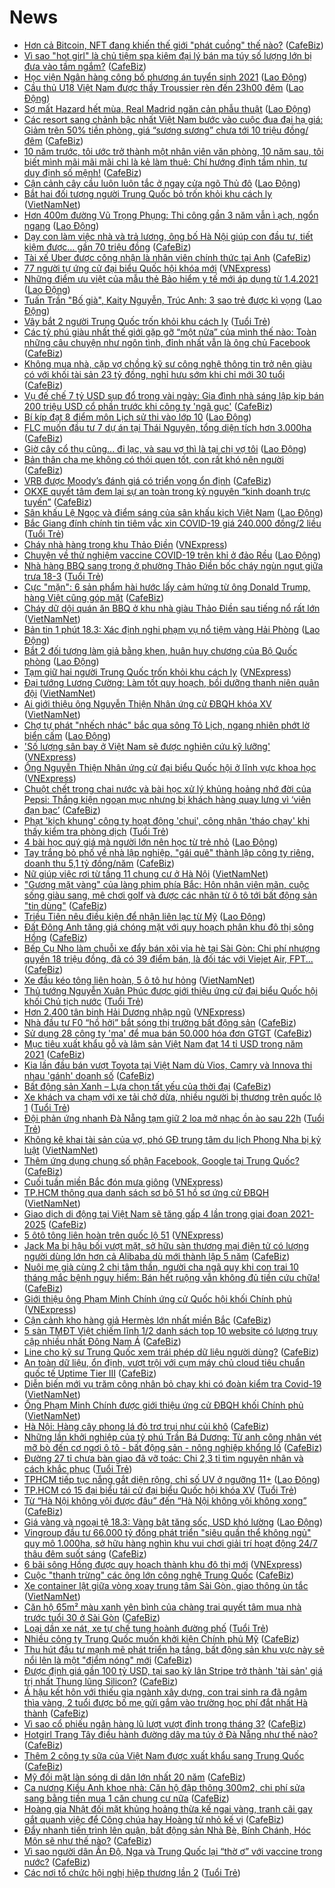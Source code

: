 # News

- [Hơn cả Bitcoin, NFT đang khiến thế giới "phát cuồng" thế nào?](https://cafebiz.vn/hon-ca-bitcoin-nft-dang-khien-the-gioi-phat-cuong-the-nao-20210318135520217.chn) ([CafeBiz](https://cafebiz.vn))
- [Vì sao "hot girl" là chủ tiệm spa kiêm đại lý bán ma túy số lượng lớn bị đưa vào tầm ngắm?](https://cafebiz.vn/vi-sao-hot-girl-la-chu-tiem-spa-kiem-dai-ly-ban-ma-tuy-so-luong-lon-bi-dua-vao-tam-ngam-20210318143100045.chn) ([CafeBiz](https://cafebiz.vn))
- [Học viện Ngân hàng công bố phương án tuyển sinh 2021](https://laodong.vn/giao-duc/hoc-vien-ngan-hang-cong-bo-phuong-an-tuyen-sinh-2021-890403.ldo) ([Lao Động](https://laodong.vn))
- [Cầu thủ U18 Việt Nam được thầy Troussier rèn đến 23h00 đêm](https://laodong.vn/bong-da/cau-thu-u18-viet-nam-duoc-thay-troussier-ren-den-23h00-dem-890368.ldo) ([Lao Động](https://laodong.vn))
- [Sợ mất Hazard hết mùa, Real Madrid ngăn cản phẫu thuật](https://laodong.vn/bong-da-quoc-te/so-mat-hazard-het-mua-real-madrid-ngan-can-phau-thuat-890382.ldo) ([Lao Động](https://laodong.vn))
- [Các resort sang chảnh bậc nhất Việt Nam bước vào cuộc đua đại hạ giá: Giảm trên 50% tiền phòng, giá “sương sương” chưa tới 10 triệu đồng/đêm](https://cafebiz.vn/cac-resort-sang-chanh-bac-nhat-viet-nam-buoc-vao-cuoc-dua-dai-ha-gia-giam-tren-50-tien-phong-gia-suong-suong-chua-toi-10-trieu-dong-dem-20210318112411392.chn) ([CafeBiz](https://cafebiz.vn))
- [10 năm trước, tôi ước trở thành một nhân viên văn phòng, 10 năm sau, tôi biết mình mãi mãi mãi chỉ là kẻ làm thuê: Chí hướng định tầm nhìn, tư duy định số mệnh!](https://cafebiz.vn/10-nam-truoc-toi-uoc-tro-thanh-mot-nhan-vien-van-phong-10-nam-sau-toi-biet-minh-mai-mai-mai-chi-la-ke-lam-thue-chi-huong-dinh-tam-nhin-tu-duy-dinh-so-menh-20210318134008424.chn) ([CafeBiz](https://cafebiz.vn))
- [Cận cảnh cây cầu luôn luôn tắc ở ngay cửa ngõ Thủ đô](https://laodong.vn/photo/can-canh-cay-cau-luon-luon-tac-o-ngay-cua-ngo-thu-do-890341.ldo) ([Lao Động](https://laodong.vn))
- [Bắt hai đối tượng người Trung Quốc bỏ trốn khỏi khu cách ly](http://vietnamnet.vn/vn/thoi-su/bat-hai-doi-tuong-nguoi-trung-quoc-bo-tron-khoi-khu-cach-ly-720561.html) ([VietNamNet](https://vietnamnet.vn))
- [Hơn 400m đường Vũ Trọng Phụng: Thi công gần 3 năm vẫn ì ạch, ngổn ngang](https://laodong.vn/photo/hon-400m-duong-vu-trong-phung-thi-cong-gan-3-nam-van-i-ach-ngon-ngang-890374.ldo) ([Lao Động](https://laodong.vn))
- [Dạy con làm việc nhà và trả lương, ông bố Hà Nội giúp con đầu tư, tiết kiệm được… gần 70 triệu đồng](https://cafebiz.vn/day-con-lam-viec-nha-va-tra-luong-ong-bo-ha-noi-giup-con-dau-tu-tiet-kiem-duoc-gan-70-trieu-dong-20210318140643276.chn) ([CafeBiz](https://cafebiz.vn))
- [Tài xế Uber được công nhận là nhân viên chính thức tại Anh](https://cafebiz.vn/tai-xe-uber-duoc-cong-nhan-la-nhan-vien-chinh-thuc-tai-anh-20210318135654264.chn) ([CafeBiz](https://cafebiz.vn))
- [77 người tự ứng cử đại biểu Quốc hội khóa mới](https://vnexpress.net/77-nguoi-tu-ung-cu-dai-bieu-quoc-hoi-khoa-moi-4250346.html) ([VNExpress](https://vnexpress.net))
- [Những điểm ưu việt của mẫu thẻ Bảo hiểm y tế mới áp dụng từ 1.4.2021](https://laodong.vn/infographic/nhung-diem-uu-viet-cua-mau-the-bao-hiem-y-te-moi-ap-dung-tu-142021-890345.ldo) ([Lao Động](https://laodong.vn))
- [Tuấn Trần &quot;Bố già&quot;, Kaity Nguyễn, Trúc Anh: 3 sao trẻ được kì vọng](https://laodong.vn/photo/tuan-tran-bo-gia-kaity-nguyen-truc-anh-3-sao-tre-duoc-ki-vong-890096.ldo) ([Lao Động](https://laodong.vn))
- [Vây bắt 2 người Trung Quốc trốn khỏi khu cách ly](https://tuoitre.vn/vay-bat-2-nguoi-trung-quoc-tron-khoi-khu-cach-ly-20210318124524371.htm) ([Tuổi Trẻ](https://tuoitre.vn))
- [Các tỷ phú giàu nhất thế giới gặp gỡ “một nửa” của mình thế nào: Toàn những câu chuyện như ngôn tình, đỉnh nhất vẫn là ông chủ Facebook](https://cafebiz.vn/cac-ty-phu-giau-nhat-the-gioi-gap-go-mot-nua-cua-minh-the-nao-toan-nhung-cau-chuyen-nhu-ngon-tinh-dinh-nhat-van-la-ong-chu-facebook-20210318135718304.chn) ([CafeBiz](https://cafebiz.vn))
- [Không mua nhà, cặp vợ chồng kỹ sư công nghệ thông tin trở nên giàu có với khối tài sản 23 tỷ đồng, nghỉ hưu sớm khi chỉ mới 30 tuổi](https://cafebiz.vn/khong-mua-nha-cap-vo-chong-ky-su-cong-nghe-thong-tin-tro-nen-giau-co-voi-khoi-tai-san-23-ty-dong-nghi-huu-som-khi-chi-moi-30-tuoi-20210318135434301.chn) ([CafeBiz](https://cafebiz.vn))
- [Vụ đế chế 7 tỷ USD sụp đổ trong vài ngày: Gia đình nhà sáng lập kịp bán 200 triệu USD cổ phần trước khi công ty 'ngã gục'](https://cafebiz.vn/vu-de-che-7-ty-usd-sup-do-trong-vai-ngay-gia-dinh-nha-sang-lap-kip-ban-200-trieu-usd-co-phan-truoc-khi-cong-ty-nga-guc-20210318134045626.chn) ([CafeBiz](https://cafebiz.vn))
- [Bí kíp đạt 8 điểm môn Lịch sử thi vào lớp 10](https://laodong.vn/video/bi-kip-dat-8-diem-mon-lich-su-thi-vao-lop-10-890187.ldo) ([Lao Động](https://laodong.vn))
- [FLC muốn đầu tư 7 dự án tại Thái Nguyên, tổng diện tích hơn 3.000ha](https://cafebiz.vn/flc-muon-dau-tu-7-du-an-tai-thai-nguyen-tong-dien-tich-hon-3000ha-20210318134034253.chn) ([CafeBiz](https://cafebiz.vn))
- [Giờ cây cổ thụ cũng... đi lạc, và sau vợ thì là tại chị vợ tôi](https://laodong.vn/su-kien-binh-luan/gio-cay-co-thu-cung-di-lac-va-sau-vo-thi-la-tai-chi-vo-toi-890340.ldo) ([Lao Động](https://laodong.vn))
- [Bản thân cha mẹ không có thói quen tốt, con rất khó nên người](https://cafebiz.vn/ban-than-cha-me-khong-co-thoi-quen-tot-con-rat-kho-nen-nguoi-20210318123727608.chn) ([CafeBiz](https://cafebiz.vn))
- [VRB được Moody’s đánh giá có triển vọng ổn định](https://cafebiz.vn/vrb-duoc-moodys-danh-gia-co-trien-vong-on-dinh-20210318120353693.chn) ([CafeBiz](https://cafebiz.vn))
- [OKXE quyết tâm đem lại sự an toàn trong kỷ nguyên “kinh doanh trực tuyến”](https://cafebiz.vn/okxe-quyet-tam-dem-lai-su-an-toan-trong-ky-nguyen-kinh-doanh-truc-tuyen-20210318100347435.chn) ([CafeBiz](https://cafebiz.vn))
- [Sân khấu Lệ Ngọc và điểm sáng của sân khấu kịch Việt Nam](https://laodong.vn/van-hoa-giai-tri/san-khau-le-ngoc-va-diem-sang-cua-san-khau-kich-viet-nam-890179.ldo) ([Lao Động](https://laodong.vn))
- [Bắc Giang đính chính tin tiêm vắc xin COVID-19 giá 240.000 đồng/2 liều](https://tuoitre.vn/bac-giang-dinh-chinh-tin-tiem-vac-xin-covid-19-gia-240-000-dong-2-lieu-20210318123457221.htm) ([Tuổi Trẻ](https://tuoitre.vn))
- [Cháy nhà hàng trong khu Thảo Điền](https://vnexpress.net/chay-nha-hang-trong-khu-thao-dien-4250365.html) ([VNExpress](https://vnexpress.net))
- [Chuyện về thử nghiệm vaccine COVID-19 trên khỉ ở đảo Rều](https://laodong.vn/xa-hoi/chuyen-ve-thu-nghiem-vaccine-covid-19-tren-khi-o-dao-reu-890276.ldo) ([Lao Động](https://laodong.vn))
- [Nhà hàng BBQ sang trọng ở phường Thảo Điền bốc cháy ngùn ngụt giữa trưa 18-3](https://tuoitre.vn/nha-hang-bbq-sang-trong-o-phuong-thao-dien-boc-chay-ngun-ngut-giua-trua-18-3-20210318121744195.htm) ([Tuổi Trẻ](https://tuoitre.vn))
- [Cực "mặn": 6 sản phẩm hài hước lấy cảm hứng từ ông Donald Trump, hàng Việt cũng góp mặt](https://cafebiz.vn/cuc-man-6-san-pham-hai-huoc-lay-cam-hung-tu-ong-donald-trump-hang-viet-cung-gop-mat-20210318113323545.chn) ([CafeBiz](https://cafebiz.vn))
- [Cháy dữ dội quán ăn BBQ ở khu nhà giàu Thảo Điền sau tiếng nổ rất lớn](http://vietnamnet.vn/vn/thoi-su/chay-du-doi-quan-an-bbq-o-khu-nha-giau-thao-dien-sau-tieng-no-rat-lon-720554.html) ([VietNamNet](https://vietnamnet.vn))
- [Bản tin 1 phút 18.3: Xác định nghi phạm vụ nổ tiệm vàng Hải Phòng](https://laodong.vn/video-thoi-su/ban-tin-1-phut-183-xac-dinh-nghi-pham-vu-no-tiem-vang-hai-phong-890315.ldo) ([Lao Động](https://laodong.vn))
- [Bắt 2 đối tượng làm giả bằng khen, huân huy chương của Bộ Quốc phòng](https://laodong.vn/phap-luat/bat-2-doi-tuong-lam-gia-bang-khen-huan-huy-chuong-cua-bo-quoc-phong-890359.ldo) ([Lao Động](https://laodong.vn))
- [Tạm giữ hai người Trung Quốc trốn khỏi khu cách ly](https://vnexpress.net/tam-giu-hai-nguoi-trung-quoc-tron-khoi-khu-cach-ly-4250305.html) ([VNExpress](https://vnexpress.net))
- [Đại tướng Lương Cường: Làm tốt quy hoạch, bồi dưỡng thanh niên quân đội](http://vietnamnet.vn/vn/thoi-su/chinh-tri/dai-tuong-luong-cuong-lam-tot-quy-hoach-boi-duong-thanh-nien-quan-doi-720530.html) ([VietNamNet](https://vietnamnet.vn))
- [Ai giới thiệu ông Nguyễn Thiện Nhân ứng cử ĐBQH khóa XV](http://vietnamnet.vn/vn/thoi-su/ai-gioi-thieu-ong-nguyen-thien-nhan-ung-cu-dbqh-khoa-xv-720525.html) ([VietNamNet](https://vietnamnet.vn))
- [Chợ tự phát &quot;nhếch nhác&quot; bắc qua sông Tô Lịch, ngang nhiên phớt lờ biển cấm](https://laodong.vn/photo/cho-tu-phat-nhech-nhac-bac-qua-song-to-lich-ngang-nhien-phot-lo-bien-cam-890316.ldo) ([Lao Động](https://laodong.vn))
- ['Số lượng sân bay ở Việt Nam sẽ được nghiên cứu kỹ lưỡng'](https://vnexpress.net/so-luong-san-bay-o-viet-nam-se-duoc-nghien-cuu-ky-luong-4249929.html) ([VNExpress](https://vnexpress.net))
- [Ông Nguyễn Thiện Nhân ứng cử đại biểu Quốc hội ở lĩnh vực khoa học](https://vnexpress.net/ong-nguyen-thien-nhan-ung-cu-dai-bieu-quoc-hoi-o-linh-vuc-khoa-hoc-4250321.html) ([VNExpress](https://vnexpress.net))
- [Chuột chết trong chai nước và bài học xử lý khủng hoảng nhớ đời của Pepsi: Thắng kiện ngoạn mục nhưng bị khách hàng quay lưng vì ‘viên đạn bạc’](https://cafebiz.vn/chuot-chet-trong-chai-nuoc-va-bai-hoc-xu-ly-khung-hoang-nho-doi-cua-pepsi-thang-kien-ngoan-muc-nhung-bi-khach-hang-quay-lung-vi-vien-dan-bac-20210318113951489.chn) ([CafeBiz](https://cafebiz.vn))
- [Phạt 'kịch khung' công ty hoạt động 'chui', công nhân 'tháo chạy' khi thấy kiểm tra phòng dịch](https://tuoitre.vn/phat-kich-khung-cong-ty-hoat-dong-chui-cong-nhan-thao-chay-khi-thay-kiem-tra-phong-dich-20210318110804654.htm) ([Tuổi Trẻ](https://tuoitre.vn))
- [4 bài học quý giá mà người lớn nên học từ trẻ nhỏ](https://laodong.vn/chuyen-nha-minh/4-bai-hoc-quy-gia-ma-nguoi-lon-nen-hoc-tu-tre-nho-890013.ldo) ([Lao Động](https://laodong.vn))
- [Tay trắng bỏ phố về nhà lập nghiệp, "gái quê" thành lập công ty riêng, doanh thu 5,1 tỷ đồng/năm](https://cafebiz.vn/tay-trang-bo-pho-ve-nha-lap-nghiep-gai-que-thanh-lap-cong-ty-rieng-doanh-thu-51-ty-dong-nam-2021031811310527.chn) ([CafeBiz](https://cafebiz.vn))
- [Nữ giúp việc rơi từ tầng 11 chung cư ở Hà Nội](http://vietnamnet.vn/vn/thoi-su/nu-giup-viec-roi-tu-tang-11-chung-cu-o-ha-noi-720536.html) ([VietNamNet](https://vietnamnet.vn))
- ["Gương mặt vàng" của làng phim phía Bắc: Hôn nhân viên mãn, cuộc sống giàu sang, mê chơi golf và được các nhãn từ ô tô tới bất động sản "tin dùng"](https://cafebiz.vn/guong-mat-vang-cua-lang-phim-phia-bac-hon-nhan-vien-man-cuoc-song-giau-sang-me-choi-golf-va-duoc-cac-nhan-tu-o-to-toi-bat-dong-san-tin-dung-20210318113026312.chn) ([CafeBiz](https://cafebiz.vn))
- [Triều Tiên nêu điều kiện để nhận liên lạc từ Mỹ](https://laodong.vn/the-gioi/trieu-tien-neu-dieu-kien-de-nhan-lien-lac-tu-my-890264.ldo) ([Lao Động](https://laodong.vn))
- [Đất Đông Anh tăng giá chóng mặt với quy hoạch phân khu đô thị sông Hồng](https://cafebiz.vn/dat-dong-anh-tang-gia-chong-mat-voi-quy-hoach-phan-khu-do-thi-song-hong-2021031811261558.chn) ([CafeBiz](https://cafebiz.vn))
- [Bếp Cụ Nho làm chuỗi xe đẩy bán xôi vỉa hè tại Sài Gòn: Chi phí nhượng quyền 18 triệu đồng, đã có 39 điểm bán, là đối tác với Viejet Air, FPT...](https://cafebiz.vn/bep-cu-nho-lam-chuoi-xe-day-ban-xoi-via-he-tai-sai-gon-chi-phi-nhuong-quyen-18-trieu-dong-da-co-39-diem-ban-la-doi-tac-voi-viejet-air-fpt-20210318104935138.chn) ([CafeBiz](https://cafebiz.vn))
- [Xe đầu kéo tông liên hoàn, 5 ô tô hư hỏng](http://vietnamnet.vn/vn/thoi-su/an-toan-giao-thong/xe-dau-keo-tong-lien-hoan-5-o-to-hu-hong-720532.html) ([VietNamNet](https://vietnamnet.vn))
- [Thủ tướng Nguyễn Xuân Phúc được giới thiệu ứng cử đại biểu Quốc hội khối Chủ tịch nước](https://tuoitre.vn/thu-tuong-nguyen-xuan-phuc-duoc-gioi-thieu-ung-cu-dai-bieu-quoc-hoi-khoi-chu-tich-nuoc-20210318104734264.htm) ([Tuổi Trẻ](https://tuoitre.vn))
- [Hơn 2.400 tân binh Hải Dương nhập ngũ](https://vnexpress.net/hon-2-400-tan-binh-hai-duong-nhap-ngu-4250167.html) ([VNExpress](https://vnexpress.net))
- [Nhà đầu tư F0 “hồ hởi” bắt sóng thị trường bất động sản](https://cafebiz.vn/nha-dau-tu-f0-ho-hoi-bat-song-thi-truong-bat-dong-san-20210318110741106.chn) ([CafeBiz](https://cafebiz.vn))
- [Sử dụng 28 công ty 'ma' để mua bán 50.000 hóa đơn GTGT](https://cafebiz.vn/su-dung-28-cong-ty-ma-de-mua-ban-50000-hoa-don-gtgt-20210318110339574.chn) ([CafeBiz](https://cafebiz.vn))
- [Mục tiêu xuất khẩu gỗ và lâm sản Việt Nam đạt 14 tỉ USD trong năm 2021](https://cafebiz.vn/muc-tieu-xuat-khau-go-va-lam-san-viet-nam-dat-14-ti-usd-trong-nam-2021-2021031720235492.chn) ([CafeBiz](https://cafebiz.vn))
- [Kia lần đầu bán vượt Toyota tại Việt Nam dù Vios, Camry và Innova thi nhau 'gánh' doanh số](https://cafebiz.vn/kia-lan-dau-ban-vuot-toyota-tai-viet-nam-du-vios-camry-va-innova-thi-nhau-ganh-doanh-so-20210318085132969.chn) ([CafeBiz](https://cafebiz.vn))
- [Bất động sản Xanh – Lựa chọn tất yếu của thời đại](https://cafebiz.vn/bat-dong-san-xanh-lua-chon-tat-yeu-cua-thoi-dai-20210317163804633.chn) ([CafeBiz](https://cafebiz.vn))
- [Xe khách va chạm với xe tải chở dừa, nhiều người bị thương trên quốc lộ 1](https://tuoitre.vn/xe-khach-va-cham-xe-voi-tai-cho-dua-nhieu-nguoi-bi-thuong-tren-quoc-lo-1-20210318102529531.htm) ([Tuổi Trẻ](https://tuoitre.vn))
- [Đội phản ứng nhanh Đà Nẵng tạm giữ 2 loa mở nhạc ồn ào sau 22h](https://tuoitre.vn/doi-phan-ung-nhanh-da-nang-tam-giu-2-loa-mo-nhac-on-ao-sau-22h-20210318101729597.htm) ([Tuổi Trẻ](https://tuoitre.vn))
- [Không kê khai tài sản của vợ, phó GĐ trung tâm du lịch Phong Nha bị kỷ luật](http://vietnamnet.vn/vn/thoi-su/chong-tham-nhung/khong-ke-khai-tai-san-cua-vo-pho-gd-trung-tam-du-lich-phong-nha-bi-ky-luat-720467.html) ([VietNamNet](https://vietnamnet.vn))
- [Thêm ứng dụng chung số phận Facebook, Google tại Trung Quốc?](https://cafebiz.vn/them-ung-dung-chung-so-phan-facebook-google-tai-trung-quoc-20210318084110965.chn) ([CafeBiz](https://cafebiz.vn))
- [Cuối tuần miền Bắc đón mưa giông](https://vnexpress.net/cuoi-tuan-mien-bac-don-mua-giong-4250152.html) ([VNExpress](https://vnexpress.net))
- [TP.HCM thông qua danh sách sơ bộ 51 hồ sơ ứng cử ĐBQH](http://vietnamnet.vn/vn/thoi-su/quoc-hoi/tp-hcm-thong-qua-danh-sach-so-bo-51-ho-so-ung-cu-dbqh-720473.html) ([VietNamNet](https://vietnamnet.vn))
- [Giao dịch di động tại Việt Nam sẽ tăng gấp 4 lần trong giai đoạn 2021-2025](https://cafebiz.vn/giao-dich-di-dong-tai-viet-nam-se-tang-gap-4-lan-trong-giai-doan-2021-2025-20210317183304459.chn) ([CafeBiz](https://cafebiz.vn))
- [5 ôtô tông liên hoàn trên quốc lộ 51](https://vnexpress.net/5-oto-tong-lien-hoan-tren-quoc-lo-51-4250205.html) ([VNExpress](https://vnexpress.net))
- [Jack Ma bị hậu bối vượt mặt, sở hữu sàn thương mại điện tử có lượng người dùng lớn hơn cả Alibaba dù mới thành lập 5 năm](https://cafebiz.vn/jack-ma-bi-hau-boi-vuot-mat-so-huu-san-thuong-mai-dien-tu-co-luong-nguoi-dung-lon-hon-ca-alibaba-du-moi-thanh-lap-5-nam-20210318101550219.chn) ([CafeBiz](https://cafebiz.vn))
- [Nuôi mẹ già cùng 2 chị tâm thần, người cha ngã quỵ khi con trai 10 tháng mắc bệnh nguy hiểm: Bán hết ruộng vẫn không đủ tiền cứu chữa!](https://cafebiz.vn/nuoi-me-gia-cung-2-chi-tam-than-nguoi-cha-nga-quy-khi-con-trai-10-thang-mac-benh-nguy-hiem-ban-het-ruong-van-khong-du-tien-cuu-chua-2021031810141606.chn) ([CafeBiz](https://cafebiz.vn))
- [Giới thiệu ông Phạm Minh Chính ứng cử Quốc hội khối Chính phủ](https://vnexpress.net/gioi-thieu-ong-pham-minh-chinh-ung-cu-quoc-hoi-khoi-chinh-phu-4250202.html) ([VNExpress](https://vnexpress.net))
- [Cận cảnh kho hàng giả Hermès lớn nhất miền Bắc](https://cafebiz.vn/can-canh-kho-hang-gia-hermes-lon-nhat-mien-bac-20210318100956978.chn) ([CafeBiz](https://cafebiz.vn))
- [5 sàn TMĐT Việt chiếm lĩnh 1/2 danh sách top 10 website có lượng truy cập nhiều nhất Đông Nam Á](https://cafebiz.vn/tmdt-viet-nam-bung-no-manh-me-5-10-san-noi-dia-lot-top-website-co-luong-truy-cap-nhieu-nhat-dong-nam-a-20210317145553243.chn) ([CafeBiz](https://cafebiz.vn))
- [Line cho kỹ sư Trung Quốc xem trái phép dữ liệu người dùng?](https://cafebiz.vn/line-cho-ky-su-trung-quoc-xem-trai-phep-du-lieu-nguoi-dung-20210318083921529.chn) ([CafeBiz](https://cafebiz.vn))
- [An toàn dữ liệu, ổn định, vượt trội với cụm máy chủ cloud tiêu chuẩn quốc tế Uptime Tier III](https://cafebiz.vn/an-toan-du-lieu-on-dinh-vuot-troi-voi-cum-may-chu-cloud-tieu-chuan-quoc-te-uptime-tier-iii-2021031710134659.chn) ([CafeBiz](https://cafebiz.vn))
- [Diễn biến mới vụ trăm công nhân bỏ chạy khi có đoàn kiểm tra Covid-19](http://vietnamnet.vn/vn/thoi-su/dien-bien-moi-vu-tram-cong-nhan-bo-chay-khi-co-doan-kiem-tra-covid-19-720451.html) ([VietNamNet](https://vietnamnet.vn))
- [Ông Phạm Minh Chính được giới thiệu ứng cử ĐBQH khối Chính phủ](http://vietnamnet.vn/vn/thoi-su/quoc-hoi/ong-pham-minh-chinh-duoc-gioi-thieu-ung-cu-dbqh-khoi-chinh-phu-720411.html) ([VietNamNet](https://vietnamnet.vn))
- [Hà Nội: Hàng cây phong lá đỏ trơ trụi như củi khô](https://cafebiz.vn/ha-noi-hang-cay-phong-la-do-tro-trui-nhu-cui-kho-20210318095407333.chn) ([CafeBiz](https://cafebiz.vn))
- [Những lần khởi nghiệp của tỷ phú Trần Bá Dương: Từ anh công nhân vét mỡ bò đến cơ ngơi ô tô - bất động sản - nông nghiệp khổng lồ](https://cafebiz.vn/ty-phu-tran-ba-duong-va-hanh-trinh-tu-mot-cong-nhan-vet-mo-bo-den-co-ngoi-o-to-bat-dong-san-nong-nghiep-khong-lo-20210315091311587.chn) ([CafeBiz](https://cafebiz.vn))
- [Đường 27 tỉ chưa bàn giao đã vỡ toác: Chi 2,3 tỉ tìm nguyên nhân và cách khắc phục](https://tuoitre.vn/duong-27-ti-chua-ban-giao-da-vo-toac-chi-2-3-ti-tim-nguyen-nhan-va-cach-khac-phuc-20210318084229007.htm) ([Tuổi Trẻ](https://tuoitre.vn))
- [TPHCM tiếp tục nắng gắt diện rộng, chỉ số UV ở ngưỡng 11+](https://laodong.vn/moi-truong/tphcm-tiep-tuc-nang-gat-dien-rong-chi-so-uv-o-nguong-11-890259.ldo) ([Lao Động](https://laodong.vn))
- [TP.HCM có 15 đại biểu tái cử đại biểu Quốc hội khóa XV](https://tuoitre.vn/tp-hcm-co-15-dai-bieu-tai-cu-dai-bieu-quoc-hoi-khoa-xv-20210318092329307.htm) ([Tuổi Trẻ](https://tuoitre.vn))
- [Từ “Hà Nội không vội được đâu” đến “Hà Nội không vội không xong”](https://cafebiz.vn/tu-ha-noi-khong-voi-duoc-dau-den-ha-noi-khong-voi-khong-xong-2021031809441902.chn) ([CafeBiz](https://cafebiz.vn))
- [Giá vàng và ngoại tệ 18.3: Vàng bật tăng sốc, USD khó lường](https://laodong.vn/video-thoi-su/gia-vang-va-ngoai-te-183-vang-bat-tang-soc-usd-kho-luong-890268.ldo) ([Lao Động](https://laodong.vn))
- [Vingroup đầu tư 66.000 tỷ đồng phát triển "siêu quần thể không ngủ" quy mô 1.000ha, sở hữu hàng nghìn khu vui chơi giải trí hoạt động 24/7 thâu đêm suốt sáng](https://cafebiz.vn/vingroup-dau-tu-66000-ty-dong-phat-trien-sieu-quan-the-khong-ngu-quy-mo-1000ha-so-huu-hang-nghin-khu-vui-choi-giai-tri-hoat-dong-24-7-thau-dem-suot-sang-20210318091047068.chn) ([CafeBiz](https://cafebiz.vn))
- [6 bãi sông Hồng được quy hoạch thành khu đô thị mới](https://vnexpress.net/6-bai-song-hong-duoc-quy-hoach-thanh-khu-do-thi-moi-4250038.html) ([VNExpress](https://vnexpress.net))
- [Cuộc "thanh trừng" các ông lớn công nghệ Trung Quốc](https://cafebiz.vn/cuoc-thanh-trung-cac-ong-lon-cong-nghe-trung-quoc-20210318084530424.chn) ([CafeBiz](https://cafebiz.vn))
- [Xe container lật giữa vòng xoay trung tâm Sài Gòn, giao thông ùn tắc](http://vietnamnet.vn/vn/thoi-su/an-toan-giao-thong/xe-container-lat-giua-vong-xoay-trung-tam-sai-gon-giao-thong-un-tac-720453.html) ([VietNamNet](https://vietnamnet.vn))
- [Căn hộ 65m² màu xanh yên bình của chàng trai quyết tâm mua nhà trước tuổi 30 ở Sài Gòn](https://cafebiz.vn/can-ho-65m-mau-xanh-yen-binh-cua-chang-trai-quyet-tam-mua-nha-truoc-tuoi-30-o-sai-gon-20210318092130019.chn) ([CafeBiz](https://cafebiz.vn))
- [Loại dần xe nát, xe tự chế tung hoành đường phố](https://tuoitre.vn/loai-dan-xe-nat-xe-tu-che-tung-hoanh-duong-pho-20210317192552878.htm) ([Tuổi Trẻ](https://tuoitre.vn))
- [Nhiều công ty Trung Quốc muốn khởi kiện Chính phủ Mỹ](https://cafebiz.vn/nhieu-cong-ty-trung-quoc-muon-khoi-kien-chinh-phu-my-20210318084707862.chn) ([CafeBiz](https://cafebiz.vn))
- [Thu hút đầu tư mạnh mẽ phát triển hạ tầng, bất động sản khu vực này sẽ nổi lên là một "điểm nóng" mới](https://cafebiz.vn/thu-hut-dau-tu-manh-me-phat-trien-ha-tang-bat-dong-san-khu-vuc-nay-se-noi-len-la-mot-diem-nong-moi-20210318085302405.chn) ([CafeBiz](https://cafebiz.vn))
- [Được định giá gần 100 tỷ USD, tại sao kỳ lân Stripe trở thành 'tài sản' giá trị nhất Thung lũng Silicon?](https://cafebiz.vn/duoc-dinh-gia-gan-100-ty-usd-tai-sao-ky-lan-stripe-tro-thanh-tai-san-gia-tri-nhat-thung-lung-silicon-20210318083417253.chn) ([CafeBiz](https://cafebiz.vn))
- [Á hậu kết hôn với thiếu gia ngành xây dựng, con trai sinh ra đã ngậm thìa vàng, 2 tuổi được bố mẹ gửi gắm vào trường học phí đắt nhất Hà thành](https://cafebiz.vn/a-hau-ket-hon-voi-thieu-gia-nganh-xay-dung-con-trai-sinh-ra-da-ngam-thia-vang-2-tuoi-duoc-bo-me-gui-gam-vao-truong-hoc-phi-dat-nhat-ha-thanh-2021031808460911.chn) ([CafeBiz](https://cafebiz.vn))
- [Vì sao cổ phiếu ngân hàng lũ lượt vượt đỉnh trong tháng 3?](https://cafebiz.vn/vi-sao-co-phieu-ngan-hang-lu-luot-vuot-dinh-trong-thang-3-20210318084547427.chn) ([CafeBiz](https://cafebiz.vn))
- [Hotgirl Trang Tây điều hành đường dây ma túy ở Đà Nẵng như thế nào?](https://cafebiz.vn/hotgirl-trang-tay-dieu-hanh-duong-day-ma-tuy-o-da-nang-nhu-the-nao-20210318084446387.chn) ([CafeBiz](https://cafebiz.vn))
- [Thêm 2 công ty sữa của Việt Nam được xuất khẩu sang Trung Quốc](https://cafebiz.vn/them-2-cong-ty-sua-cua-viet-nam-duoc-xuat-khau-sang-trung-quoc-20210318084429897.chn) ([CafeBiz](https://cafebiz.vn))
- [Mỹ đối mặt làn sóng di dân lớn nhất 20 năm](https://cafebiz.vn/my-doi-mat-lan-song-di-dan-lon-nhat-20-nam-20210318084343177.chn) ([CafeBiz](https://cafebiz.vn))
- [Ca nương Kiều Anh khoe nhà: Căn hộ đập thông 300m2, chi phí sửa sang bằng tiền mua 1 căn chung cư nữa](https://cafebiz.vn/ca-nuong-kieu-anh-khoe-nha-can-ho-dap-thong-300m2-chi-phi-sua-sang-bang-tien-mua-1-can-chung-cu-nua-20210318084244638.chn) ([CafeBiz](https://cafebiz.vn))
- [Hoàng gia Nhật đối mặt khủng hoảng thừa kế ngai vàng, tranh cãi gay gắt quanh việc để Công chúa hay Hoàng tử nhỏ kế vị](https://cafebiz.vn/hoang-gia-nhat-doi-mat-khung-hoang-thua-ke-ngai-vang-tranh-cai-gay-gat-quanh-viec-de-cong-chua-hay-hoang-tu-nho-ke-vi-20210318084058715.chn) ([CafeBiz](https://cafebiz.vn))
- [Đẩy nhanh tiến trình lên quận, bất động sản Nhà Bè, Bính Chánh, Hóc Môn sẽ như thế nào?](https://cafebiz.vn/day-nhanh-tien-trinh-len-quan-bat-dong-san-nha-be-binh-chanh-hoc-mon-se-nhu-the-nao-2021031808364669.chn) ([CafeBiz](https://cafebiz.vn))
- [Vì sao người dân Ấn Độ, Nga và Trung Quốc lại “thờ ơ” với vaccine trong nước?](https://cafebiz.vn/vi-sao-nguoi-dan-an-do-nga-va-trung-quoc-lai-tho-o-voi-vaccine-trong-nuoc-20210318083619389.chn) ([CafeBiz](https://cafebiz.vn))
- [Các nơi tổ chức hội nghị hiệp thương lần 2](https://tuoitre.vn/cac-noi-to-chuc-hoi-nghi-hiep-thuong-lan-2-20210318082049719.htm) ([Tuổi Trẻ](https://tuoitre.vn))
